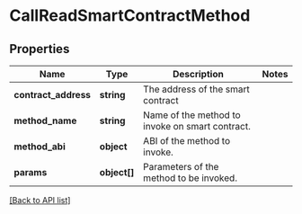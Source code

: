 # CallReadSmartContractMethod

## Properties

Name | Type | Description | Notes
------------ | ------------- | ------------- | -------------
**contract_address** | **string** | The address of the smart contract |
**method_name** | **string** | Name of the method to invoke on smart contract. |
**method_abi** | **object** | ABI of the method to invoke. |
**params** | **object[]** | Parameters of the method to be invoked. |

[[Back to API list]](../../README.md#api-endpoints)
